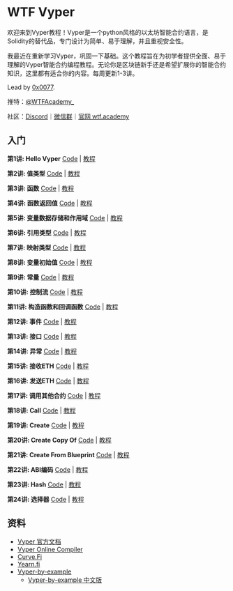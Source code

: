 # WTF Vyper

欢迎来到Vyper教程！Vyper是一个python风格的以太坊智能合约语言，是Solidity的替代品，专门设计为简单、易于理解，并且重视安全性。

我最近在重新学习Vyper，巩固一下基础。这个教程旨在为初学者提供全面、易于理解的Vyper智能合约编程教程。无论你是区块链新手还是希望扩展你的智能合约知识，这里都有适合你的内容。每周更新1-3讲。


Lead by [0x0077](https://github.com/0x0077).


推特：[@WTFAcademy_](https://twitter.com/WTFAcademy_)

社区：[Discord](https://discord.gg/5akcruXrsk)｜[微信群](https://docs.google.com/forms/d/e/1FAIpQLSe4KGT8Sh6sJ7hedQRuIYirOoZK_85miz3dw7vA1-YjodgJ-A/viewform?usp=sf_link)｜[官网 wtf.academy](https://wtf.academy)



## 入门

**第1讲: Hello Vyper** [Code](./01_HelloVyper/HelloVyper.vy) | [教程](./01_HelloVyper/README.md)

**第2讲: 值类型** [Code](./02_ValueTypes/ValueTypes.vy) | [教程](./02_ValueTypes/README.md)

**第3讲: 函数** [Code](./03_Function/function.vy) | [教程](./03_Function/README.md)

**第4讲: 函数返回值** [Code](./04_Return/example.vy) | [教程](./04_Return/README.md)

**第5讲: 变量数据存储和作用域** [Code](./05_DataStorage/example.vy) | [教程](./05_DataStorage/README.md)

**第6讲: 引用类型** [Code](./06_Reference/example.vy) | [教程](./06_Reference/README.md)

**第7讲: 映射类型** [Code](./07_Mapping/example.vy) | [教程](./07_Mapping/README.md)

**第8讲: 变量初始值** [Code](./08_InitialValue/example.vy) | [教程](./08_InitialValue/README.md)

**第9讲: 常量** [Code](./09_Constant/example.vy) | [教程](./09_Constant/README.md)

**第10讲: 控制流** [Code](./10_ControlFlow/example.vy) | [教程](./10_ControlFlow/README.md)

**第11讲: 构造函数和回调函数** [Code](./11_Constructor/README.md) | [教程](./11_Constructor/README.md)

**第12讲: 事件** [Code](./12_Event/example.vy) | [教程](./12_Event/README.md)

**第13讲: 接口** [Code](./13_Interface/example.vy) | [教程](./13_Interface/README.md)

**第14讲: 异常** [Code](./14_Error/example.vy) | [教程](./14_Error/README.md)

**第15讲: 接收ETH** [Code](./15_ReceiveETH/example.vy) | [教程](./15_ReceiveETH/README.md)

**第16讲: 发送ETH** [Code](./16_SendETH/example.vy) | [教程](./16_SendETH/README.md)

**第17讲: 调用其他合约** [Code](./17_CallContract/example.vy) | [教程](./17_CallContract/README.md)

**第18讲: Call** [Code](./18_Call/example.vy) | [教程](./18_Call/README.md)

**第19讲: Create** [Code](./19_Create/) | [教程](./19_Create/README.md)

**第20讲: Create Copy Of** [Code](./20_CreateCopyOf/create_copy_of.vy) | [教程](./20_CreateCopyOf/README.md)

**第21讲: Create From Blueprint** [Code](./21_CreateFromBlueprint/BlueprintFactory.vy) | [教程](./21_CreateFromBlueprint/README.md)

**第22讲: ABI编码** [Code](./22_ABIEncode/example.vy) | [教程](./22_ABIEncode/README.md)

**第23讲: Hash** [Code](./23_Hash/example.vy) | [教程](./23_Hash/README.md)

**第24讲: 选择器** [Code](./24_Selector/example.vy) | [教程](./24_Selector/README.md)

## 资料
- [Vyper 官方文档](https://vyper.readthedocs.io/en/latest/)
- [Vyper Online Compiler](https://github.com/0x0077/vyper-online-compiler)
- [Curve.Fi](https://curve.readthedocs.io/guide-code-style.html)
- [Yearn.fi](https://docs.yearn.fi/)
- [Vyper-by-example](https://vyper-by-example.org/)
  - [Vyper-by-example 中文版](https://github.com/Web3-Club/vyper-by-example_Chinese)
